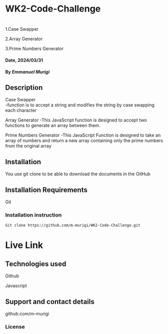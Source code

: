 # WK2-Code-Challenge
#
1.Case Swapper   

2.Array Generator

3.Prime Numbers Generator

#### Date, 2024/03/31

#### By *Emmanuel Murigi*

## Description
Case Swapper    
        -function is to accept a string and modifies the string by case swapping each character
        
Array Generator
        -This JavaScript function is designed to accept two functions to generate an array between them.

Prime Numbers Generator
        -This JavaScript Function is designed to take an array of numbers and return a new array containing only the prime numbers from the original array

        
## Installation
You use git clone to be able to download the documents in the GitHub

## Installation Requirements
Git

### Installation instruction
```
Git clone https://github.com/m-murigi/WK2-Code-Challenge.git

```

# Live Link


## Technologies used

Github

Javascript

## Support and contact details
github.com/m-murigi

### License








